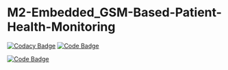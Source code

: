# M2-Embedded_GSM-Based-Patient-Health-Monitoring
[![Codacy Badge](https://app.codacy.com/project/badge/Grade/d210c620ca8c49b5a727e2a95dedb13a)](https://www.codacy.com/gh/y2899/M2-Embedded_GSM-Based-Patient-Health-Monitoring/dashboard?utm_source=github.com&amp;utm_medium=referral&amp;utm_content=y2899/M2-Embedded_GSM-Based-Patient-Health-Monitoring&amp;utm_campaign=Badge_Grade)
[![Code Badge](https://api.codiga.io/project/30316/status/svg)](https://app.codiga.io/public/project/30316/M2-Embedded_GSM-Based-Patient-Health-Monitoring/dashboard)

[![Code Badge](https://api.codiga.io/project/30316/score/svg)](https://app.codiga.io/public/project/30316/M2-Embedded_GSM-Based-Patient-Health-Monitoring/dashboard)
